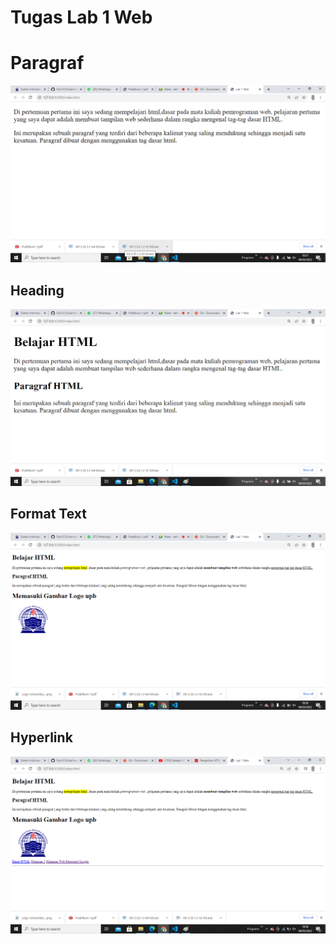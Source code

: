 # Tugas Lab 1 Web
# Paragraf

![paragraf](img/Ss1.png)

## Heading

![Heading](img/Ss2.png)

## Format Text

![format_text](img/Ss3.png)

## Hyperlink

![HypaerLink](img/Ss4.png)